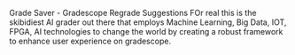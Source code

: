 Grade Saver - Gradescope Regrade Suggestions
FOr real this is the skibidiest AI grader out there that employs 
Machine Learning, Big Data, IOT, FPGA, AI technologies to change the world by
creating a robust framework to enhance user experience on gradescope.



